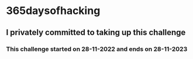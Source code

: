 # 365daysofhacking
## I privately committed to taking up this challenge
### This challenge started on 28-11-2022 and ends on 28-11-2023 
